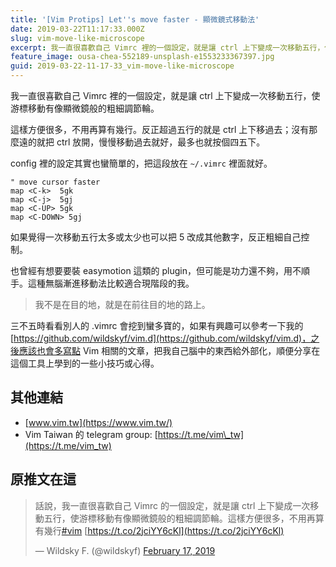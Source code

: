 ```yaml
---
title: '[Vim Protips] Let''s move faster - 顯微鏡式移動法'
date: 2019-03-22T11:17:33.000Z
slug: vim-move-like-microscope
excerpt: 我一直很喜歡自己 Vimrc 裡的一個設定，就是讓 ctrl 上下變成一次移動五行，使游標移動有像顯微鏡般的粗
feature_image: ousa-chea-552189-unsplash-e1553233367397.jpg
guid: 2019-03-22-11-17-33_vim-move-like-microscope
---
```

我一直很喜歡自己 Vimrc 裡的一個設定，就是讓 ctrl 上下變成一次移動五行，使游標移動有像顯微鏡般的粗細調節輪。

這樣方便很多，不用再算有幾行。反正超過五行的就是 ctrl 上下移過去；沒有那麼遠的就把 ctrl 放開，慢慢移動過去就好，最多也就按個四五下。

config 裡的設定其實也蠻簡單的，把這段放在 `~/.vimrc` 裡面就好。

```vim
" move cursor faster
map <C-k>  5gk
map <C-j>  5gj
map <C-UP> 5gk
map <C-DOWN> 5gj
```

如果覺得一次移動五行太多或太少也可以把 5 改成其他數字，反正粗細自己控制。

也曾經有想要要裝 easymotion 這類的 plugin，但可能是功力還不夠，用不順手。這種無腦漸進移動法比較適合現階段的我。

> 我不是在目的地，就是在前往目的地的路上。

三不五時看看別人的 .vimrc 會挖到蠻多寶的，如果有興趣可以參考一下我的 [https://github.com/wildskyf/vim.d](https://github.com/wildskyf/vim.d)，之後應該也會多寫點 Vim 相關的文章，把我自己腦中的東西給外部化，順便分享在這個工具上學到的一些小技巧或心得。

其他連結
----

*   [www.vim.tw](https://www.vim.tw/)
*   Vim Taiwan 的 telegram group: [https://t.me/vim\_tw](https://t.me/vim_tw)

原推文在這
-----

> 話說，我一直很喜歡自己 Vimrc 的一個設定，就是讓 ctrl 上下變成一次移動五行，使游標移動有像顯微鏡般的粗細調節輪。這樣方便很多，不用再算有幾行[#vim](https://twitter.com/hashtag/vim?src=hash&ref_src=twsrc%5Etfw) [https://t.co/2jciYY6cKl](https://t.co/2jciYY6cKl)
>
> — Wildsky F. (@wildskyf) [February 17, 2019](https://twitter.com/wildskyf/status/1097171177317879813?ref_src=twsrc%5Etfw)
